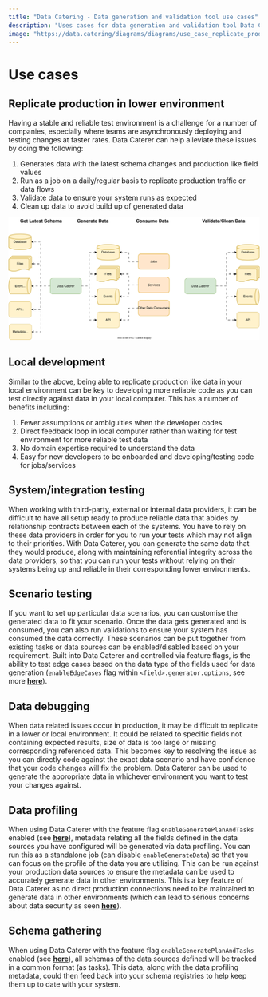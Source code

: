 ```yaml
---
title: "Data Catering - Data generation and validation tool use cases"
description: "Uses cases for data generation and validation tool Data Catering include replicating production data flows, integration testing, scenario testing, debugging and software development."
image: "https://data.catering/diagrams/diagrams/use_case_replicate_production.svg"
---
```


# Use cases

## Replicate production in lower environment

Having a stable and reliable test environment is a challenge for a number of companies, especially where teams are
asynchronously deploying and testing changes at faster rates. Data Caterer can help alleviate these issues by doing
the following:

1. Generates data with the latest schema changes and production like field values
2. Run as a job on a daily/regular basis to replicate production traffic or data flows
3. Validate data to ensure your system runs as expected
4. Clean up data to avoid build up of generated data

![Replicate production flow](diagrams/use_case_replicate_production.svg "Get latest schemas, generate data, validate and clean data")

## Local development

Similar to the above, being able to replicate production like data in your local environment can be key to developing
more reliable code as you can test directly against data in your local computer. This has a number of benefits
including:

1. Fewer assumptions or ambiguities when the developer codes
2. Direct feedback loop in local computer rather than waiting for test environment for more reliable test data
3. No domain expertise required to understand the data
4. Easy for new developers to be onboarded and developing/testing code for jobs/services

## System/integration testing

When working with third-party, external or internal data providers, it can be difficult to have all setup ready to
produce reliable data that abides by relationship contracts between each of the systems. You have to rely on these data
providers in order for you to run your tests which may not align to their priorities. With Data Caterer, you can
generate the same data that they would produce, along with maintaining referential integrity across the data providers,
so that you can run your tests without relying on their systems being up and reliable in their corresponding
lower environments.

## Scenario testing

If you want to set up particular data scenarios, you can customise the generated data to fit your scenario. Once the
data gets generated and is consumed, you can also run validations to ensure your system has consumed the data correctly.
These scenarios can be put together from existing tasks or data sources can be enabled/disabled based on your
requirement. Built into Data Caterer and controlled via feature flags, is the ability to test edge cases based on the
data type of the fields used for data generation (`enableEdgeCases` flag within `<field>.generator.options`, see more
[**here**](setup/generator/data-generator.md)).

## Data debugging

When data related issues occur in production, it may be difficult to replicate in a lower or local environment. It could
be related to specific fields not containing expected results, size of data is too large or missing corresponding
referenced data. This becomes key to resolving the issue as you can directly code against the exact data scenario and
have confidence that your code changes will fix the problem. Data Caterer can be used to generate the appropriate data
in whichever environment you want to test your changes against.

## Data profiling

When using Data Caterer with the feature flag `enableGeneratePlanAndTasks` enabled
(see [**here**](setup/configuration.md)), metadata relating all the fields defined in the data sources you have
configured will be generated via data profiling. You can run this as a standalone job (can disable `enableGenerateData`) 
so that you can focus on the profile of the data you are utilising. This can be run against your production data sources 
to ensure the metadata can be used to accurately generate data in other environments. This is a key feature of Data 
Caterer as no direct production connections need to be maintained to generate data in other environments (which can 
lead to serious concerns about data security as seen [**here**](use-case/business-value.md)).

## Schema gathering

When using Data Caterer with the feature flag `enableGeneratePlanAndTasks` enabled
(see [**here**](setup/configuration.md)), all schemas of the data sources defined will be tracked in a common format (as
tasks). This data, along with the data profiling metadata, could then feed back into your schema registries to help keep
them up to date with your system.
